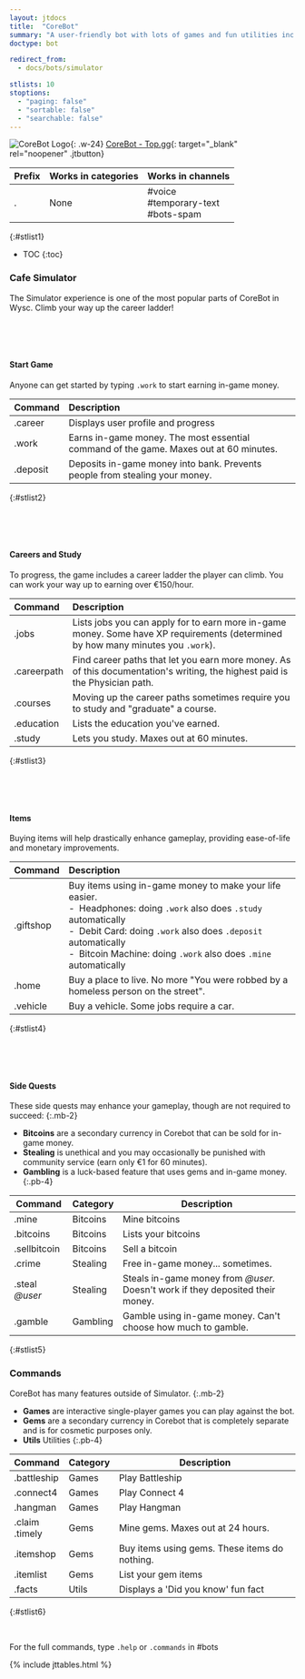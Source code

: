 ```yaml
---
layout: jtdocs
title:  "CoreBot"
summary: "A user-friendly bot with lots of games and fun utilities inc. Connect4, Hangman, GuessWord, Trivia, Bets, Lottery, RSS, Career, Welcomer"
doctype: bot

redirect_from:
  - docs/bots/simulator

stlists: 10
stoptions:
  - "paging: false"
  - "sortable: false"
  - "searchable: false"
---
```


![CoreBot Logo](https://images.discordapp.net/avatars/421245481859940363/2efb67b328eb5c6ef66de5b33fabaa84.png?size=512){: .w-24}
[CoreBot - Top.gg](https://top.gg/bot/421245481859940363){: target="_blank" rel="noopener" .jtbutton}

|Prefix|Works in categories|Works in channels|
|---|---|---|
|.|None|#voice<br>#temporary-text<br>#bots-spam|
{:#stlist1}


* TOC
{:toc}


### Cafe Simulator

The Simulator experience is one of the most popular parts of CoreBot in Wysc. Climb your way up the career ladder!


#### Start Game

Anyone can get started by typing `.work` to start earning in-game money.

| Command | Description |
| :--- | :--- |
| .career | Displays user profile and progress |
| .work | Earns in-game money. The most essential command of the game. Maxes out at 60 minutes.|
| .deposit | Deposits in-game money into bank. Prevents people from stealing your money.|
{:#stlist2}



#### Careers and Study

To progress, the game includes a career ladder the player can climb. You can work your way up to earning over €150/hour.

| Command | Description |
| :--- | :--- |
| .jobs | Lists jobs you can apply for to earn more in-game money. Some have XP requirements \(determined by how many minutes you `.work`\).|
| .careerpath | Find career paths that let you earn more money. As of this documentation's writing, the highest paid is the Physician path.|
| .courses | Moving up the career paths sometimes require you to study and "graduate" a course. |
| .education | Lists the education you've earned.|
| .study | Lets you study. Maxes out at 60 minutes.|
{:#stlist3}


#### Items

Buying items will help drastically enhance gameplay, providing ease-of-life and monetary improvements.

| Command | Description |
| :--- | :--- |
| .giftshop |Buy items using in-game money to make your life easier.<br>-&ensp;Headphones: doing <code>.work</code> also does <code>.study</code> automatically<br>-&ensp;Debit Card: doing <code>.work</code> also does <code>.deposit</code> automatically<br>-&ensp;Bitcoin Machine: doing <code>.work</code> also does <code>.mine</code> automatically|
|.home|Buy a place to live. No more "You were robbed by a homeless person on the street".|
|.vehicle|Buy a vehicle. Some jobs require a car.|
{:#stlist4}


#### Side Quests

These side quests may enhance your gameplay, though are not required to succeed:
{:.mb-2}

- **Bitcoins** are a secondary currency in Corebot that can be sold for in-game money.
- **Stealing** is unethical and you may occasionally be punished with community service (earn only €1 for 60 minutes).
- **Gambling** is a luck-based feature that uses gems and in-game money.
{:.pb-4}

|Command|Category|Description|
|---|---|---|
| .mine | Bitcoins | Mine bitcoins |
| .bitcoins | Bitcoins | Lists your bitcoins |
| .sellbitcoin | Bitcoins | Sell a bitcoin |
| .crime | Stealing | Free in-game money... sometimes. |
| .steal *@user* | Stealing | Steals in-game money from *@user.*<br>Doesn't work if they deposited their money.|
| .gamble |Gambling|Gamble using in-game money. Can't choose how much to gamble. |
{:#stlist5}


### Commands

CoreBot has many features outside of Simulator.
{:.mb-2}

- **Games** are interactive single-player games you can play against the bot.
- **Gems** are a secondary currency in Corebot that is completely separate and is for cosmetic purposes only.
- **Utils** Utilities
{:.pb-4}

|Command|Category|Description|
|---|---|---|
|.battleship|Games|Play Battleship|
|.connect4|Games|Play Connect 4|
|.hangman|Games|Play Hangman|
|.claim<br>.timely | Gems | Mine gems. Maxes out at 24 hours.|
|.itemshop|Gems|Buy items using gems. These items do nothing.|
|.itemlist|Gems|List your gem items|
|.facts|Utils|Displays a 'Did you know' fun fact|
{:#stlist6}

<br>

For the full commands, type `.help` or `.commands` in #bots


<style>
h4 {padding-top:4rem;}
h5 {padding-top:4rem;}
</style>


{% include jttables.html %}